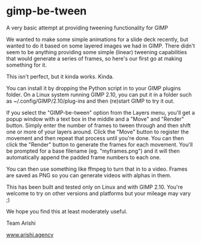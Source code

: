 # gimp-be-tween
A very basic attempt at providing tweening functionality for GIMP

We wanted to make some simple animations for a slide deck recently, but wanted to do it based on some layered images we had in GIMP. There didn't seem to be anything providing some simple (linear) tweening capabilities that would generate a series of frames, so here's our first go at making something for it.

This isn't perfect, but it kinda works. Kinda.

You can install it by dropping the Python script in to your GIMP plugins folder. On a Linux system running GIMP 2.10, you can put it in a folder such as ~/.config/GIMP/2.10/plug-ins and then (re)start GIMP to try it out.

If you select the "GIMP-be-tween" option from the Layers menu, you'll get a popup window with a text box in the middle and a "Move" and "Render" button. Simply enter the number of frames to tween through and then shift one or more of your layers around. Click the "Move" button to register the movement and then repeat that process until you're done. You can then click the "Render" button to generate the frames for each movement. You'll be prompted for a base filename (eg. "myframes.png") and it will then automatically append the padded frame numbers to each one.

You can then use something like ffmpeg to turn that in to a video. Frames are saved as PNG so you can generate videos with alphas in them.

This has been built and tested only on Linux and with GIMP 2.10. You're welcome to try on other versions and platforms but your mileage may vary ;)

We hope you find this at least moderately useful.

Team Arishi

www.arishi.agency
